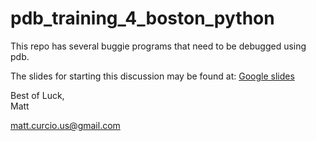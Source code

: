 # pdb_training_4_boston_python
This repo has several buggie programs that need to be debugged using pdb.

The slides for starting this discussion may be found at: [Google slides](https://docs.google.com/presentation/d/e/2PACX-1vQzj95YhqPzVpRJLvJAwAavxhKVJA3-jQWG047mzuYZV2nCHDEnquQdUXeWlDGJfWRdTNFPdWZCXdMM/embed?start=false&loop=false&delayms=3000)

Best of Luck,  
Matt  

matt.curcio.us@gmail.com

